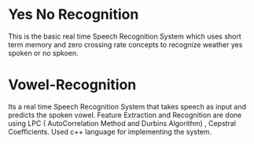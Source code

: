 # Yes No Recognition
This is the basic real time Speech Recognition System which uses short term memory and zero crossing rate concepts to recognize weather yes spoken or no spkoen.

# Vowel-Recognition
Its a real time Speech Recognition System that takes speech as input and predicts the spoken vowel.
Feature Extraction and Recognition are done using LPC ( AutoCorrelation Method and Durbins
Algorithm) , Cepstral Coefficients.
Used c++ language for implementing the system.

